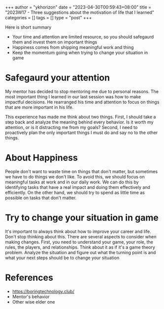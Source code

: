 +++
author = "ykhorizon"
date = "2023-04-30T00:59:43+08:00"
title = "2023W17 - Three suggestions about the motivation of life that I learned"
categories = []
tags = []
type = "post"
+++

Here is short summary

- Your time and attention are limited resource, so you should safegaurd them and invest them on important things
- Happiness comes from shipping meaningful work and thing
- Keep the momentum going when trying to change your situation in game


# Safegaurd your attention

My mentor has decided to stop mentoring me due to personal reasons. The most important thing I learned in our last session was how to make impactful decisions. He rearranged his time and attention to focus on things that are more important in his life. 

This experience has made me think about two things. First, I should take a step back and analyze the meaning behind every behavior. Is it worth my attention, or is it distracting me from my goals? Second, I need to proactively plan the only important things I must do and say no to the other things.

# About Happiness

People don't want to waste time on things that don't matter, but sometimes we have to do things we don't like. To avoid this, we should focus on meaningful tasks at work and in our daily work. We can do this by identifying tasks that have a real impact and doing them effectively and efficiently. On the other hand, we should try to spend as little time as possible on tasks that don't matter.


# Try to change your situation in game

It's important to always think about how to improve your career and life. Don't stop thinking about this. There are several aspects to consider when making changes. First, you need to understand your game, your role, the rules, the players, and relationships. Think about it as if it's a game theory problem. Analyze the situation and figure out what the turning point is and what your next steps should be to change your situation


# References
- https://boringtechnology.club/
- Mentor's behavior
- Other wise elder one